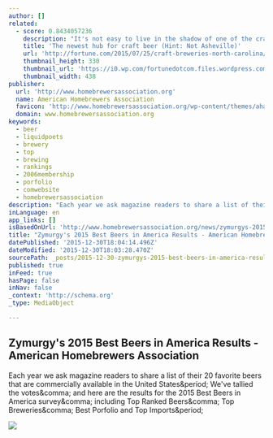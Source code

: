 ```yaml
---
author: []
related:
  - score: 0.8434057236
    description: "It's not easy to live in the shadow of one of the craft beer capitals of America. Asheville, N.C. is widely recognized as one of the hotspots of craft - arguably the hotspot in the Southeast. But 128 miles to the east, the state's business hub and biggest city is starting to build a reputation of its own."
    title: 'The newest hub for craft beer (Hint: Not Asheville)'
    url: 'http://fortune.com/2015/07/25/craft-breweries-north-carolina/'
    thumbnail_height: 330
    thumbnail_url: 'https://i0.wp.com/fortunedotcom.files.wordpress.com/2015/07/charlotte-beer.jpeg?fit=440%2C330&quality=80&strip'
    thumbnail_width: 438
publisher:
  url: 'http://www.homebrewersassociation.org'
  name: American Homebrewers Association
  favicon: 'http://www.homebrewersassociation.org/wp-content/themes/aha2016/favicon.ico'
  domain: www.homebrewersassociation.org
keywords:
  - beer
  - liquidpoets
  - brewery
  - top
  - brewing
  - rankings
  - 2006membership
  - porfolio
  - comwebsite
  - homebrewersassociation
description: "Each year we ask magazine readers to share a list of their 20 favorite beers that are commercially available in the United States. We've tallied the votes, and here are the results for the 2015 Best Beers in America survey, including Top Ranked Beers, Top Breweries, Best Porfolio and Top Imports."
inLanguage: en
app_links: []
isBasedOnUrl: 'http://www.homebrewersassociation.org/news/zymurgys-2015-best-beers-in-america-results/?utm_content=buffer059e8&utm_medium=social&utm_source=facebook.com&utm_campaign=buffer'
title: "Zymurgy's 2015 Best Beers in America Results - American Homebrewers Association"
datePublished: '2015-12-30T18:04:14.496Z'
dateModified: '2015-12-30T18:03:28.470Z'
sourcePath: _posts/2015-12-30-zymurgys-2015-best-beers-in-america-results-american-home.md
published: true
inFeed: true
hasPage: false
inNav: false
_context: 'http://schema.org'
_type: MediaObject

---
```

<article style=""><h1>Zymurgy's 2015 Best Beers in America Results - American Homebrewers Association</h1><p>Each year we ask magazine readers to share a list of their 20 favorite beers that are commercially available in the United States&amp;period; We've tallied the votes&amp;comma; and here are the results for the 2015 Best Beers in America survey&amp;comma; including Top Ranked Beers&amp;comma; Top Breweries&amp;comma; Best Porfolio and Top Imports&amp;period;</p><img src="http://www.homebrewersassociation.org/wp-content/uploads/2015/06/sierra.jpg" /></article>